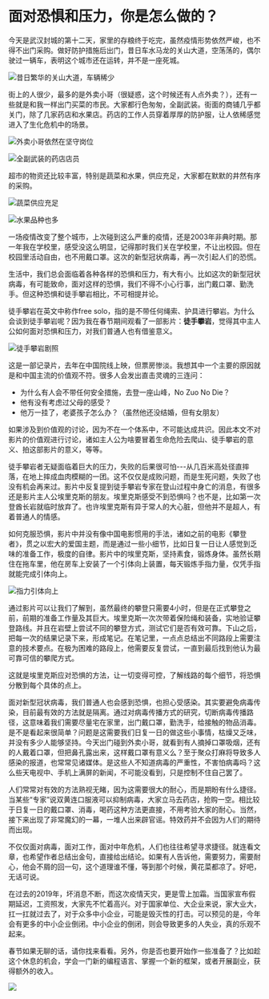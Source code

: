 # 面对恐惧和压力，你是怎么做的？

今天是武汉封城的第十二天，家里的存粮终于吃完，虽然疫情形势依然严峻，也不得不出门采购。做好防护措施后出门，昔日车水马龙的关山大道，空荡荡的，偶尔驶过一辆车，表明这个城市还在运转，并不是一座死城。

![昔日繁华的关山大道，车辆稀少](https://raw.githubusercontent.com/mogoweb/mywritings/master/book_wechat/202001/images/movie_free_solo_01.jpg)

街上的人很少，最多的是外卖小哥（很疑惑，这个时候还有人点外卖？），还有一些就是和我一样出门买菜的市民。大家都行色匆匆，全副武装。街面的商铺几乎都关门，除了几家药店和水果店。药店的工作人员穿着厚厚的防护服，让人依稀感觉进入了生化危机中的场景。

![外卖小哥依然在坚守岗位](https://raw.githubusercontent.com/mogoweb/mywritings/master/book_wechat/202001/images/movie_free_solo_02.jpg)

![全副武装的药店店员](https://raw.githubusercontent.com/mogoweb/mywritings/master/book_wechat/202001/images/movie_free_solo_03.jpg)

超市的物资还比较丰富，特别是蔬菜和水果，供应充足，大家都在默默的井然有序的采购。

![蔬菜供应充足](https://raw.githubusercontent.com/mogoweb/mywritings/master/book_wechat/202001/images/movie_free_solo_04.jpg)

![水果品种也多](https://raw.githubusercontent.com/mogoweb/mywritings/master/book_wechat/202001/images/movie_free_solo_04.jpg)

一场疫情改变了整个城市，上次碰到这么严重的疫情，还是2003年非典时期。那一年我在学校里，感受没这么明显，记得那时我们关在学校里，不让出校园。但在校园里活动自由，也不用戴口罩。这次的新型冠状病毒，再一次引起人们的恐慌。

生活中，我们总会面临着各种各样的恐惧和压力，有大有小。比如这次的新型冠状病毒，有可能致命，面对这样的恐惧，我们不得不小心行事，出门戴口罩、勤洗手。但这种恐惧和徒手攀岩相比，不可相提并论。

徒手攀岩在英文中称作free solo，指的是不带任何绳索、护具进行攀岩。为什么会谈到徒手攀岩呢？因为我在春节期间观看了一部影片：**徒手攀岩**，觉得其中主人公如何面对恐惧和压力，对我们普通人也有借鉴意义。

![徒手攀岩剧照](https://raw.githubusercontent.com/mogoweb/mywritings/master/book_wechat/202001/images/movie_free_solo_06.jpg)

这是一部记录片，去年在中国院线上映，但票房惨淡。我想其中一个主要的原因就是和中国主流的价值观不符。很多人会发出直击灵魂的三连问：

* 为什么有人会不带任何安全措施，去登一座山峰，No Zuo No Die？
* 他有没有考虑过父母的感受？
* 他万一挂了，老婆孩子怎么办？（虽然他还没结婚，但有女朋友）

如果涉及到价值观的讨论，因为不在一个体系中，不可能达成共识。因此本文不对影片的价值观进行讨论，诸如主人公为啥要冒着生命危险去爬山、徒手攀岩的意义、拍这部影片的意义，等等。

徒手攀岩者无疑面临着巨大的压力，失败的后果很可怕---从几百米高处径直摔落，在地上摔成血肉模糊的一团。这不仅仅是成败问题，而是生死问题，失败了也没有机会再来过。影片中反复提到徒手攀岩专家在登山过程中身亡的消息，有很多还是影片主人公埃里克斯的朋友。埃里克斯感受不到恐惧吗？也不是，比如第一次登酋长岩就临时放弃了。也许埃里克斯有异于常人的大心脏，但他并不是超人，有着普通人的情感。

如何克服恐惧，影片中并没有像中国电影惯用的手法，诸如之前的电影《攀登者》，贯之以宏大的爱国主题，而是通过一些小细节，比如日复一日让人感觉到乏味的准备工作，极度的自律。影片中的埃里克斯，坚持素食，锻炼身体。虽然长期住在拖车里，他在房车上安装了一个引体向上装置，每天锻炼手指力量，仅凭手指就能完成引体向上。

![指力引体向上](https://raw.githubusercontent.com/mogoweb/mywritings/master/book_wechat/202001/images/movie_free_solo_07.jpg)

通过影片可以让我们了解到，虽然最终的攀登只需要4小时，但是在正式攀登之前，前期的准备工作量及其巨大。埃里克斯一次次带着保险绳和装备，实地验证攀登路线。并且在岩壁上尝试不同的攀登方式，测试它们是否有效可靠。下山之后，把每一次的结果记录下来，形成笔记。在笔记里，一点点总结出不同路段上需要注意的技术要点。在极为困难的路段上，他需要反复尝试，一直到最后找到他认为最可靠可信的攀爬方式。

这就是埃里克斯应对恐惧的方法，让一切变得可控，了解线路的每个细节，将恐惧分散到每个具体的点上。

面对新型冠状病毒，我们普通人也会感到恐惧，也担心受感染。其实要避免病毒传染，目前最有效的方法就是隔离。通过对病毒传播方式的研究，切断病毒传播路径，这意味着我们需要尽量宅在家里，出门戴口罩，勤洗手，给接触的物品消毒。是不是看起来很简单？问题是这需要我们日复一日的做这些小事情，枯燥又乏味，并没有多少人能够坚持。今天出门碰到外卖小哥，就看到有人摘掉口罩吸烟，还有的人戴着口罩，但把鼻孔露出来，这样戴口罩有意义么？至于聚众打麻将导致多人感染的报道，也常常见诸媒体。是这些人不知道病毒的严重性，不害怕病毒吗？这么些天电视中、手机上满屏的新闻，不可能没看到，只是控制不住自己罢了。

人们常常对有效的方法熟视无睹，因为这需要很大的耐心，而是期盼有什么捷径。当某些“专家”说双黄连口服液可以抑制病毒，大家立马去药店，抢购一空。相比较于日复一日的戴口罩、消毒，喝药这种方法更直接，不用考验大家的耐心。当然，接下来出现了非常魔幻的一幕，一堆人出来辟官谣。特效药并不会因为人们的期待而出现。

不仅仅面对病毒，面对工作，面对中年危机，人们也往往希望寻求捷径。就连看文章，也希望作者总结出金句，直接给出结论。如果有人告诉他，需要努力，需要耐心，他会不屑的回一句，这个道理谁不懂，等到那个时候，黄花菜都凉了。好吧，无话可说。

在过去的2019年，坏消息不断，而这次疫情天灾，更是雪上加霜。当国家宣布假期延迟，工资照发，大家先不忙着高兴。对于国家单位、大企业来说，家大业大，扛一扛就过去了，对于众多中小企业，可能是毁灭性的打击。可以预见的是，今年会有更多的中小企业倒闭。中小企业的倒闭，则会导致更多的人失业，真的乐观不起来。

春节如果无聊的话，请你找来看看。另外，你是否也要开始作一些准备了？比如趁这个休息的机会，学会一门新的编程语言、掌握一个新的框架，或者开展副业，获得额外的收入。

![](https://raw.githubusercontent.com/mogoweb/mywritings/master/book_wechat/common_images/%E5%BE%AE%E4%BF%A1%E5%85%AC%E4%BC%97%E5%8F%B7_%E5%85%B3%E6%B3%A8%E4%BA%8C%E7%BB%B4%E7%A0%81.png)